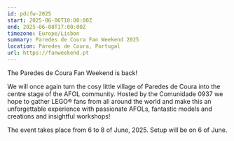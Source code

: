 ```yaml
---
id: pdcfw-2025
start: 2025-06-06T10:00:00Z
end: 2025-06-08T17:00:00Z
timezone: Europe/Lisbon
summary: Paredes de Coura Fan Weekend 2025
location: Paredes de Coura, Portugal
url: https://fanweekend.pt
---
```


The Paredes de Coura Fan Weekend is back!

We will once again turn the cosy little village of Paredes de Coura into the centre stage of the AFOL community. Hosted by the Comunidade 0937 we hope to gather LEGO® fans from all around the world and make this an unforgettable experience with passionate AFOLs, fantastic models and creations and insightful workshops!

The event takes place from 6 to 8 of June, 2025. Setup will be on 6 of June.
